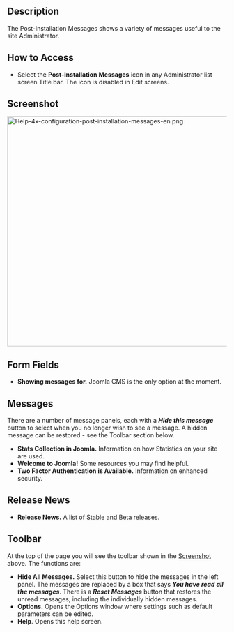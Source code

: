 <!-- Filename: Help4.x:Post-installation_Messages_for_Joomla_CMS / Display title: Post-installation Messages for Joomla CMS -->

## Description

The Post-installation Messages shows a variety of messages useful to the
site Administrator.

## How to Access

- Select the **Post-installation Messages** icon in any Administrator
  list screen Title bar. The icon is disabled in Edit screens.

## Screenshot

<img
src="https://docs.joomla.org/images/6/6d/Help-4x-configuration-post-installation-messages-en.png"
decoding="async" data-file-width="800" data-file-height="527"
width="800" height="527"
alt="Help-4x-configuration-post-installation-messages-en.png" />

## Form Fields

- **Showing messages for.** Joomla CMS is the only option at the moment.

## Messages

There are a number of message panels, each with a ***Hide this
message*** button to select when you no longer wish to see a message. A
hidden message can be restored - see the Toolbar section below.

- **Stats Collection in Joomla.** Information on how Statistics on your
  site are used.
- **Welcome to Joomla!** Some resources you may find helpful.
- **Two Factor Authentication is Available.** Information on enhanced
  security.

## Release News

- **Release News.** A list of Stable and Beta releases.

## Toolbar

At the top of the page you will see the toolbar shown in the
[Screenshot](#Screenshot) above. The functions are:

- **Hide All Messages.** Select this button to hide the messages in the
  left panel. The messages are replaced by a box that says ***You have
  read all the messages***. There is a ***Reset Messages*** button that
  restores the unread messages, including the individually hidden
  messages.
- **Options.** Opens the Options window where settings such as default
  parameters can be edited.
- **Help**. Opens this help screen.

